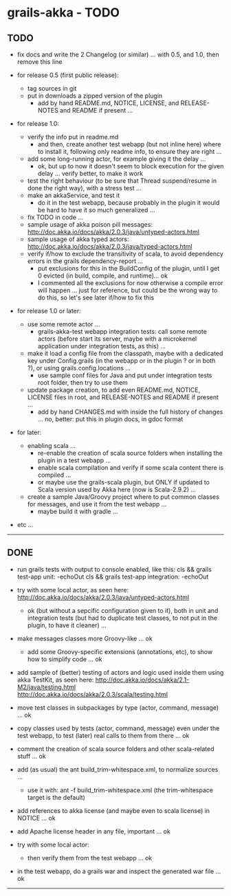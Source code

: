 grails-akka - TODO
==================

TODO
----

- fix docs and write the 2 Changelog (or similar) ... with 0.5, and 1.0, then remove this line

- for release 0.5 (first public release):
	+ tag sources in git
	+ put in downloads a zipped version of the plugin
		* add by hand README.md, NOTICE, LICENSE, and RELEASE-NOTES and README if present ...


- for release 1.0:
	+ verify the info put in readme.md
		* and then, create another test webapp (but not inline here) where to install it, following only readme info, to ensure they are right ...
	+ add some long-running actor, for example giving it the delay ...
		* ok, but up to now it doesn't seem to block execution for the given delay ... verify better, to make it work
	+ test the right behaviour (to be sure that Thread suspend/resume in done the right way), with a stress test ...
	+ make an akkaService, and test it
		* do it in the test webapp, because probably in the plugin it would be hard to have it so much generalized ...
	+ fix TODO in code ...
    + sample usage of akka poison pill messages:
http://doc.akka.io/docs/akka/2.0.3/java/untyped-actors.html
    + sample usage of akka typed actors:
http://doc.akka.io/docs/akka/2.0.3/java/typed-actors.html
	+ verify if/how to exclude the transitivity of scala, to avoid dependency errors in the grails dependency-report ...
		* put exclusions for this in the BuildConfig of the plugin, until I get 0 evicted (in build, compile, and runtime)... ok
		* I commented all the exclusions for now otherwise a compile error will happen ...
		  just for reference, but could be the wrong way to do this, so let's see later if/how to fix this


- for release 1.0 or later:
	+ use some remote actor ... 
		* grails-akka-test webapp integration tests: 
		  call some remote actors (before start its server, maybe with a microkernel application under integration tests, as this) ...
	+ make it load a config file from the classpath, 
	  maybe with a dedicated key under Config.grails (in the webapp or in the plugin ? or in both ?), or using grails.config.locations ...
		* use sample conf files for Java and put under integration tests root folder, then try to use them
	+ update package creation, to add even README.md, NOTICE, LICENSE files in root, and RELEASE-NOTES and README if present ...
		* add by hand CHANGES.md with inside the full history of changes ... no, better: put this in plugin docs, in gdoc format


- for later:
	+ enabling scala ...
		* re-enable the creation of scala source folders when installing the plugin in a test webapp ...
		* enable scala compilation and verify if some scala content there is compiled ...
		* or maybe use the grails-scala plugin, but ONLY if updated to Scala version used by Akka here (now is Scala-2.9.2) ...
	+ create a sample Java/Groovy project where to put common classes for messages, and use it from the test webapp ...
		* maybe build it with gradle ...


- etc ...

---------------


DONE
----

- run grails tests with output to console enabled, like this:
cls && grails test-app unit: -echoOut
cls && grails test-app integration: -echoOut

- try with some local actor, as seen here: http://doc.akka.io/docs/akka/2.0.3/java/untyped-actors.html
	+ ok (but without a sepcific configuration given to it), 
	  both in unit and integration tests (but had to duplicate test classes, to not put in the plugin, to have it cleaner) ...

- make messages classes more Groovy-like ... ok
	+ add some Groovy-specific extensions (annotations, etc), to show how to simplify code ... ok

- add sample of (better) testing of actors and logic used inside them using akka TestKit, as seen here:
  http://doc.akka.io/docs/akka/2.1-M2/java/testing.html
  http://doc.akka.io/docs/akka/2.0.3/scala/testing.html

- move test classes in subpackages by type (actor, command, message) ... ok
- copy classes used by tests (actor, command, message) even under the test webapp, to test (later) real calls to them from there ... ok

- comment the creation of scala source folders and other scala-related stuff ... ok

- add (as usual) the ant build_trim-whitespace.xml, to normalize sources ...
	+ use it with: ant -f build_trim-whitespace.xml
	  (the trim-whitespace target is the default)

- add references to akka license (and maybe even to scala license) in NOTICE ... ok
- add Apache license header in any file, important ... ok

- try with some local actor:
    + then verify them from the test webapp ... ok

- in the test webapp, do a grails war and inspect the generated war file ... ok



---------------
